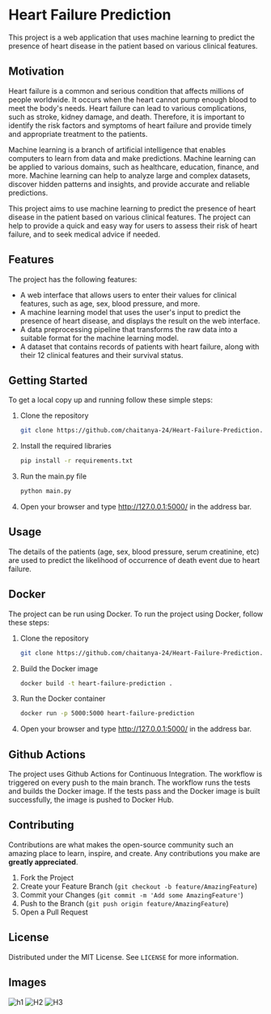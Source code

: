# Heart Failure Prediction

This project is a web application that uses machine learning to predict the presence of heart disease in the patient based on various clinical features.

## Motivation

Heart failure is a common and serious condition that affects millions of people worldwide. It occurs when the heart cannot pump enough blood to meet the body's needs. Heart failure can lead to various complications, such as stroke, kidney damage, and death. Therefore, it is important to identify the risk factors and symptoms of heart failure and provide timely and appropriate treatment to the patients.

Machine learning is a branch of artificial intelligence that enables computers to learn from data and make predictions. Machine learning can be applied to various domains, such as healthcare, education, finance, and more. Machine learning can help to analyze large and complex datasets, discover hidden patterns and insights, and provide accurate and reliable predictions.

This project aims to use machine learning to predict the presence of heart disease in the patient based on various clinical features. The project can help to provide a quick and easy way for users to assess their risk of heart failure, and to seek medical advice if needed.

## Features

The project has the following features:

- A web interface that allows users to enter their values for clinical features, such as age, sex, blood pressure, and more.
- A machine learning model that uses the user's input to predict the presence of heart disease, and displays the result on the web interface.
- A data preprocessing pipeline that transforms the raw data into a suitable format for the machine learning model.
- A dataset that contains records of patients with heart failure, along with their 12 clinical features and their survival status.


## Getting Started

To get a local copy up and running follow these simple steps:

1. Clone the repository
   ```sh
   git clone https://github.com/chaitanya-24/Heart-Failure-Prediction.git
   ```
2. Install the required libraries
   ```sh
   pip install -r requirements.txt
   ```
3. Run the main.py file
   ```sh
   python main.py
   ```
4. Open your browser and type http://127.0.0.1:5000/ in the address bar.

## Usage

The details of the patients (age, sex, blood pressure, serum creatinine, etc) are used to predict the likelihood of occurrence of death event due to heart failure. 

## Docker

The project can be run using Docker. To run the project using Docker, follow these steps:

1. Clone the repository
   ```sh
   git clone https://github.com/chaitanya-24/Heart-Failure-Prediction.git
   ```
2. Build the Docker image
   ```sh
   docker build -t heart-failure-prediction .
   ```
3. Run the Docker container
   ```sh
   docker run -p 5000:5000 heart-failure-prediction
   ```
4. Open your browser and type http://127.0.0.1:5000/ in the address bar.

## Github Actions

The project uses Github Actions for Continuous Integration. The workflow is triggered on every push to the main branch. The workflow runs the tests and builds the Docker image. If the tests pass and the Docker image is built successfully, the image is pushed to Docker Hub.

## Contributing

Contributions are what makes the open-source community such an amazing place to learn, inspire, and create. Any contributions you make are **greatly appreciated**.

1. Fork the Project
2. Create your Feature Branch (`git checkout -b feature/AmazingFeature`)
3. Commit your Changes (`git commit -m 'Add some AmazingFeature'`)
4. Push to the Branch (`git push origin feature/AmazingFeature`)
5. Open a Pull Request

## License

Distributed under the MIT License. See `LICENSE` for more information.


## Images
![h1](https://github.com/chaitanya-24/Heart-Failure-Prediction/assets/62403348/316f65cd-61d4-4bc7-ad8f-9dcffb1e8ffc)
![H2](https://github.com/chaitanya-24/Heart-Failure-Prediction/assets/62403348/ea992caf-3c14-4752-bd49-7a2f23174d84)
![H3](https://github.com/chaitanya-24/Heart-Failure-Prediction/assets/62403348/32b5945c-b3d5-4ba1-806a-480d193be55f)
